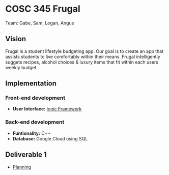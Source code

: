 # COSC 345 Frugal

Team: Gabe, Sam, Logan, Angus

## Vision

Frugal is a student lifestyle budgeting app.
Our goal is to create an app that assists students to live comfortably within their means.
Frugal intelligently suggets recipes, alcohol choices & luxury items that fit within each users weekly budget.

## Implementation

### Front-end development
- <b>User Interface:</b> [Ionic Framework](https://ionicframework.com/)

### Back-end development
- <b>Funtionality:</b> C++
- <b>Database:</b> Google Cloud using SQL

## Deliverable 1
- [Planning](https://docs.google.com/document/d/1xgHh4U2LncXS1-J0BflOVzH5aJy67F_XifBfB8zvSbE/edit?usp=sharing)

